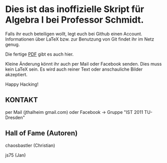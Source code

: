 Dies ist das inoffizielle Skript für Algebra I bei Professor Schmidt.
=====================================================================

Falls ihr euch beteiligen wollt, legt euch bei Github einen Account.
Informationen über LaTeX bzw. zur Benutzung von Git findet ihr im Netz genug.

Die fertige [PDF][github-pdf] gibt es auch hier.

Kleine Änderung könnt ihr auch per Mail oder Facebook senden. 
Dies muss kein LaTeX sein. Es wird auch reiner Text oder anschauliche Bilder akzeptiert.

Happy Hacking!

KONTAKT
-------
per Mail (jthalheim gmail.com) 
        oder 
Facebook -> Gruppe "IST 2011 TU-Dresden"


Hall of Fame (Autoren)
----------------------
chaosbastler (Christian)

js75 (Jan)

[github-pdf]: https://github.com/Mic92/Algebra-I/raw/master/script.pdf

